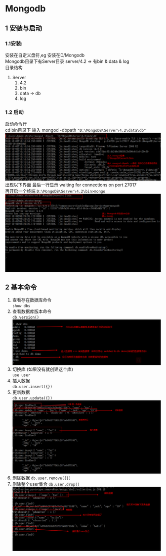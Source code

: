 # Mongodb 
## 1 安装与启动
### 1.1安装:  
安装在自定义盘符,eg 安装在D/Mongodb   
Mongodb目录下有Server目录 server/4.2 => 有bin & data & log  
目录结构
1. Server  
   1. 4.2  
     1. bin
     2. data -> db
     3. log  
### 1.2 启动  
启动命令行  
cd bin目录下 输入 mongod -dbpath  `"D:\MongoDB\Server\4.2\data\db" `
<img src="https://github.com/FanYaoFan/Koa/blob/master/Mongodb/img/mongoddbpath.png"></img>
出现以下界面 最后一行显示 waiting for connections on port 27017  
再开启一个终端  `D:\MongoDB\Server\4.2\bin>mongo`
<img src="https://github.com/FanYaoFan/Koa/blob/master/Mongodb/img/mongo.png"></img>  
## 2 基本命令  
1. 查看存在数据库命令  
`show dbs`  
2. 查看数据库版本命令  
`db.version()` 
<img src="https://github.com/FanYaoFan/Koa/blob/master/Mongodb/img/db.png"></img>  
3. 切换库 (如果没有就创建这个库)  
`use user`
4. 插入数据  
`db.user.insert({})`
5. 更新数据  
`db.user.updata({})`
<img src="https://github.com/FanYaoFan/Koa/blob/master/Mongodb/img/dbuser.png"></img>  
6. 删除数据
`db.user.remove({})`
7. 删除整个user集合
`db.user.drop() `   
<img src="https://github.com/FanYaoFan/Koa/blob/master/Mongodb/img/remove.png"></img>  
